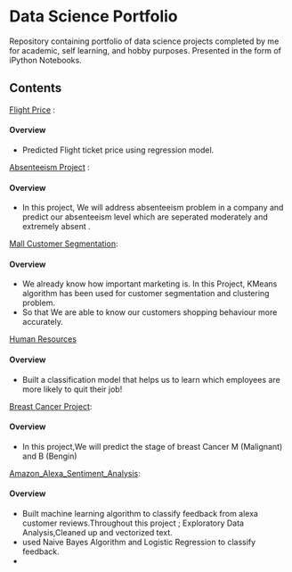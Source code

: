 # Data Science Portfolio
Repository containing portfolio of data science projects completed by me for academic, self learning, and hobby purposes. Presented in the form of iPython Notebooks.


## Contents
[Flight Price](https://github.com/ugursavci/My-Data-Science-Portfolio/tree/main/Flight%20Price) :  
#### Overview

- Predicted Flight ticket price using regression model.

[Absenteeism Project](https://github.com/ugursavci/My-Data-Science-Portfolio/tree/main/Absenteeism_Project) : 
#### Overview

- In this project, We will address absenteeism problem in a company and predict our absenteeism level which are seperated moderately and extremely absent .

[Mall Customer Segmentation](https://github.com/ugursavci/My-Data-Science-Portfolio/tree/main/Mall_Customer_Segmentation):
#### Overview
- We already know how important marketing is. In this Project, KMeans algorithm has been used for customer segmentation and clustering problem.
- So that We are able to know our customers shopping behaviour more accurately.

[Human Resources](https://github.com/ugursavci/My-Data-Science-Portfolio/tree/main/Human_Resources)
#### Overview
- Built  a classification model that helps us to learn  which employees are more likely to quit their job!


[Breast Cancer Project](https://github.com/ugursavci/My-Data-Science-Portfolio/tree/main/Breast_Cancer_Project-main):
#### Overview
- In this project,We will predict the stage of breast Cancer M (Malignant) and B (Bengin)

[Amazon_Alexa_Sentiment_Analysis](https://github.com/ugursavci/My-Data-Science-Portfolio/tree/main/Breast_Cancer_Project-main):
#### Overview
- Built machine learning algorithm to classify feedback from alexa customer reviews.Throughout this project ; Exploratory Data Analysis,Cleaned up and vectorized text.
- used Naive Bayes Algorithm and Logistic Regression to classify feedback.
-
